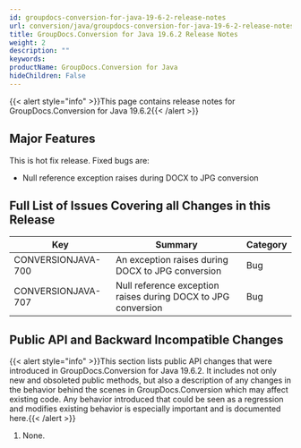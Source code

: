 ```yaml
---
id: groupdocs-conversion-for-java-19-6-2-release-notes
url: conversion/java/groupdocs-conversion-for-java-19-6-2-release-notes
title: GroupDocs.Conversion for Java 19.6.2 Release Notes
weight: 2
description: ""
keywords: 
productName: GroupDocs.Conversion for Java
hideChildren: False
---
```

{{< alert style="info" >}}This page contains release notes for GroupDocs.Conversion for Java 19.6.2{{< /alert >}}

## Major Features 

This is hot fix release. Fixed bugs are: 

*   Null reference exception raises during DOCX to JPG conversion
    

## Full List of Issues Covering all Changes in this Release

| Key | Summary | Category |
| --- | --- | --- |
| CONVERSIONJAVA-700 | An exception raises during DOCX to JPG conversion | Bug |
| CONVERSIONJAVA-707 | Null reference exception raises during DOCX to JPG conversion | Bug |

## Public API and Backward Incompatible Changes

{{< alert style="info" >}}This section lists public API changes that were introduced in GroupDocs.Conversion for Java 19.6.2. It includes not only new and obsoleted public methods, but also a description of any changes in the behavior behind the scenes in GroupDocs.Conversion which may affect existing code. Any behavior introduced that could be seen as a regression and modifies existing behavior is especially important and is documented here.{{< /alert >}}

1.  None.
